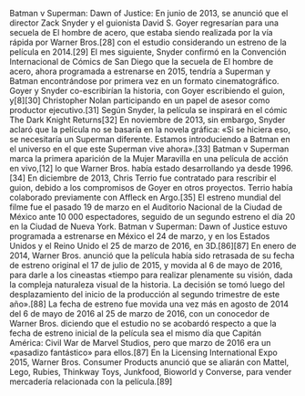 Batman v Superman: Dawn of Justice: En junio de 2013, se anunció que el director Zack Snyder y el guionista David S. Goyer regresarían para una secuela de El hombre de acero, que estaba siendo realizada por la vía rápida por Warner Bros.[28]​ con el estudio considerando un estreno de la película en 2014.[29]​ El mes siguiente, Snyder confirmó en la Convención Internacional de Cómics de San Diego que la secuela de El hombre de acero, ahora programada a estrenarse en 2015, tendría a Superman y Batman encontrándose por primera vez en un formato cinematográfico. Goyer y Snyder co-escribirían la historia, con Goyer escribiendo el guion, y[8]​[30]​ Christopher Nolan participando en un papel de asesor como productor ejecutivo.[31]​ Según Snyder, la película se inspirará en el cómic The Dark Knight Returns[32]​ En noviembre de 2013, sin embargo, Snyder aclaró que la película no se basaría en la novela gráfica: «Si se hiciera eso, se necesitaría un Superman diferente. Estamos introduciendo a Batman en el universo en el que este Superman vive ahora».[33]​ Batman v Superman marca la primera aparición de la Mujer Maravilla en una película de acción en vivo,[12]​ lo que Warner Bros. había estado desarrollando ya desde 1996.[34]​ En diciembre de 2013, Chris Terrio fue contratado para rescribir el guion, debido a los compromisos de Goyer en otros proyectos. Terrio había colaborado previamente con Affleck en Argo.[35]​ El estreno mundial del filme fue el pasado 19 de marzo en el Auditorio Nacional de la Ciudad de México ante 10 000 espectadores, seguido de un segundo estreno el día 20 en la Ciudad de Nueva York. Batman v Superman: Dawn of Justice estuvo programada a estrenarse en México el 24 de marzo, y en los Estados Unidos y el Reino Unido el 25 de marzo de 2016, en 3D.[86]​[87]​ En enero de 2014, Warner Bros. anunció que la película había sido retrasada de su fecha de estreno original el 17 de julio de 2015, y movida al 6 de mayo de 2016, para darle a los cineastas «tiempo para realizar plenamente su visión, dada la compleja naturaleza visual de la historia. La decisión se tomó luego del desplazamiento del inicio de la producción al segundo trimestre de este año».[88]​ La fecha de estreno fue movida una vez más en agosto de 2014 del 6 de mayo de 2016 al 25 de marzo de 2016, con un conocedor de Warner Bros. diciendo que el estudio no se acobardó respecto a que la fecha de estreno inicial de la película sea el mismo día que Capitán América: Civil War de Marvel Studios, pero que marzo de 2016 era un «pasadizo fantástico» para ellos.[87]​ En la Licensing International Expo 2015, Warner Bros. Consumer Products anunció que se aliarán con Mattel, Lego, Rubies, Thinkway Toys, Junkfood, Bioworld y Converse, para vender mercadería relacionada con la película.[89]​
